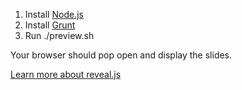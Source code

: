 1. Install [Node.js](http://nodejs.org/)
2. Install [Grunt](http://gruntjs.com/getting-started#installing-the-cli)
3. Run ./preview.sh

Your browser should pop open and display the slides.

[Learn more about reveal.js](https://github.com/hakimel/reveal.js/blob/master/README.md)
